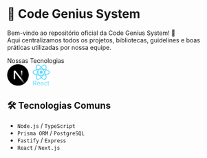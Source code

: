 # 🚀 Code Genius System

Bem-vindo ao repositório oficial da Code Genius System! 👋  
Aqui centralizamos todos os projetos, bibliotecas, guidelines e boas práticas utilizadas por nossa equipe.

Nossas Tecnologias</br>
<img src="https://github.com/devicons/devicon/blob/master/icons/nextjs/nextjs-original.svg" width="50" height="50"></img>
<img src="https://github.com/devicons/devicon/blob/master/icons/react/react-original-wordmark.svg" width="50" height="50"></img>



## 🛠️ Tecnologias Comuns
- `Node.js` / `TypeScript`
- `Prisma ORM` / `PostgreSQL`
- `Fastify` / `Express`
- `React` / `Next.js`
